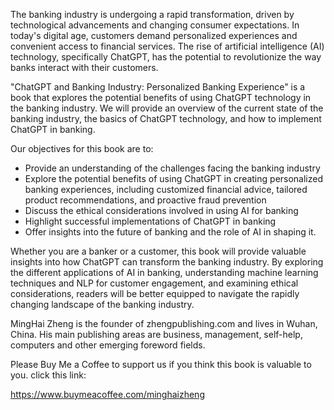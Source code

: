 
The banking industry is undergoing a rapid transformation, driven by technological advancements and changing consumer expectations. In today's digital age, customers demand personalized experiences and convenient access to financial services. The rise of artificial intelligence (AI) technology, specifically ChatGPT, has the potential to revolutionize the way banks interact with their customers.

"ChatGPT and Banking Industry: Personalized Banking Experience" is a book that explores the potential benefits of using ChatGPT technology in the banking industry. We will provide an overview of the current state of the banking industry, the basics of ChatGPT technology, and how to implement ChatGPT in banking.

Our objectives for this book are to:

* Provide an understanding of the challenges facing the banking industry
* Explore the potential benefits of using ChatGPT in creating personalized banking experiences, including customized financial advice, tailored product recommendations, and proactive fraud prevention
* Discuss the ethical considerations involved in using AI for banking
* Highlight successful implementations of ChatGPT in banking
* Offer insights into the future of banking and the role of AI in shaping it.

Whether you are a banker or a customer, this book will provide valuable insights into how ChatGPT can transform the banking industry. By exploring the different applications of AI in banking, understanding machine learning techniques and NLP for customer engagement, and examining ethical considerations, readers will be better equipped to navigate the rapidly changing landscape of the banking industry.

MingHai Zheng is the founder of zhengpublishing.com and lives in Wuhan, China. His main publishing areas are business, management, self-help, computers and other emerging foreword fields.

Please Buy Me a Coffee to support us if you think this book is valuable to you. click this link:

https://www.buymeacoffee.com/minghaizheng
